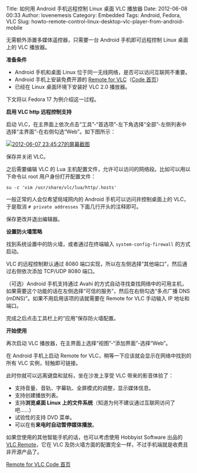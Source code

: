 Title: 如何用 Android 手机远程控制 Linux 桌面 VLC 播放器
Date: 2012-06-08 00:33
Author: lovenemesis
Category: Embedded
Tags: Android, Fedora, VLC
Slug: howto-remote-control-linux-desktop-vlc-player-from-android-mobile

无需额外添置多媒体遥控器，只需要一台 Android 手机即可远程控制 Linux
桌面上的 VLC 播放器。

**准备条件**

-   Android 手机和桌面 Linux
    位于同一无线网络，是否可以访问互联网不重要。
-   Android 手机上安装免费开源的 [Remote for
    VLC](https://play.google.com/store/apps/details?id=org.peterbaldwin.client.android.vlcremote)（[Code
    首页](http://code.google.com/p/android-vlc-remote/)）
-   已经在 Linux 桌面环境下安装好 VLC 2.0 播放器。

下文将以 Fedora 17 为例介绍这一过程。

**启用 VLC http 远程控制支持**

启动
VLC，在主界面上依次点击“工具”-“首选项”-左下角选择“全部”-左侧列表中选择“主界面”-在右侧勾选“Web”。如下图所示：

[![](http://linuxtoy.org/img/2012/06/2012-06-07-234527的屏幕截图.png "2012-06-07 23:45:27的屏幕截图")](http://linuxtoy.org/img/2012/06/2012-06-07-234527的屏幕截图.png)

保存并关闭 VLC。

之后需要编辑 VLC 的 Lua
主机配置文件，允许可以访问的网络段。比如可以用以下命令以 root
用户身份打开配置文件：

`su -c 'vim /usr/share/vlc/lua/http/.hosts'`

一般正常的人会仅希望局域网内的 Android 手机可以访问并控制桌面上的
VLC，于是取消 `# private addresses` 下面几行开头的注释即可。

保存更改并退出编辑器。

**设置防火墙策略**

找到系统设置中的防火墙，或者通过在终端输入 `system-config-firewall`
的方式启动。

VLC 的远程控制默认通过 8080
端口实现，所以在左侧选择“其他端口”，然后通过右侧依次添加 TCP/UDP 8080
端口。

（可选）Android 手机支持通过 Avahi
的方式自动寻找查找网络中的可用主机，如果需要这个功能的话在左侧选择“可信的服务”，然后在右侧勾选“多点广播
DNS (mDNS)”。如果不用启用该项的话就需要在 Remote for VLC 手动输入 IP
地址和端口。

完成之后点击工具栏上的“应用”保存防火墙配置。

**开始使用**

再次启动 VLC 播放器，在主界面上选择“视图”-“添加界面”-选择“Web”。

在 Android 手机上启动 Remote for
VLC，稍等一下应该就会显示在网络中找到的所有 VLC 实例，轻触即可链接。

此时你就可以远离键盘和鼠标，坐在沙发上享受 VLC 带来的影音体验了：

-   支持音量、音轨、字幕轨、全屏模式的调整，显示媒体信息。
-   支持创建播放列表。
-   支持**浏览桌面 Linux
    上的文件系统**（知道为何不建议通过互联网访问了吧……）
-   试验性的支持 DVD 菜单。
-   可以在有**来电时自动暂停媒体播放**。

如果您使用的其他智能手机的话，也可以考虑使用 Hobbyist Software 出品的
[VLC Remote](http://hobbyistsoftware.com/VLC-more)，它在 VLC
及防火墙方面的配置完全一样，不过手机端就是收费且非开源产品了。

[Remote for VLC Code 首页](http://code.google.com/p/android-vlc-remote/)
